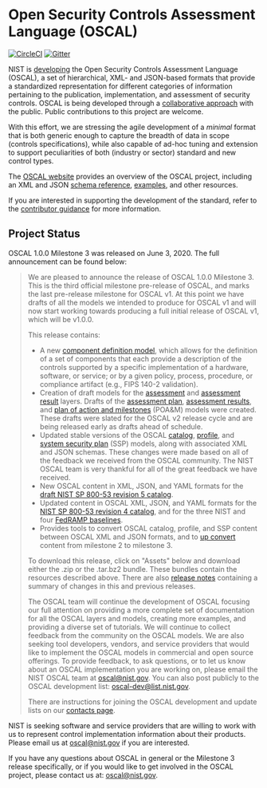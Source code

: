 # Open Security Controls Assessment Language (OSCAL)
[![CircleCI](https://circleci.com/gh/usnistgov/OSCAL/tree/master.svg?style=svg)](https://circleci.com/gh/usnistgov/OSCAL/tree/master) [![Gitter](https://img.shields.io/gitter/room/usnistgov-OSCAL/Lobby.svg?style=flat-square)](https://gitter.im/usnistgov-OSCAL/Lobby)

NIST is [developing](https://csrc.nist.gov/Projects/Open-Security-Controls-Assessment-Language) the Open Security Controls Assessment Language (OSCAL), a set of hierarchical, XML- and JSON-based formats that provide a standardized representation for different categories of information pertaining to the publication, implementation, and assessment of security controls. OSCAL is being developed through a [collaborative approach](https://github.com/usnistgov/OSCAL/blob/master/CONTRIBUTING.md) with the public. Public contributions to this project are welcome.

With this effort, we are stressing the agile development of a *minimal* format that is both generic enough to capture the breadth of data in scope (controls specifications), while also capable of ad-hoc tuning and extension to support peculiarities of both (industry or sector) standard and new control types.

The [OSCAL website](https://www.nist.gov/oscal) provides an overview of the OSCAL project, including an XML and JSON [schema reference](https://pages.nist.gov/OSCAL/docs/schemas/), [examples](https://pages.nist.gov/OSCAL/resources/examples/), and other resources.

If you are interested in supporting the development of the standard, refer to the [contributor guidance](https://github.com/usnistgov/OSCAL/blob/master/CONTRIBUTING.md) for more information.

## Project Status

OSCAL 1.0.0 Milestone 3 was released on June 3, 2020. The full announcement can be found below:

<blockquote>

We are pleased to announce the release of OSCAL 1.0.0 Milestone 3. This is the third official milestone pre-release of OSCAL, and marks the last pre-release milestone for OSCAL v1. At this point we have drafts of all the models we intended to produce for OSCAL v1 and will now start working towards producing a full initial release of OSCAL v1, which will be v1.0.0.

This release contains:

- A new [component definition model](https://pages.nist.gov/OSCAL/documentation/schema/implementation-layer/component/), which allows for the definition of a set of components that each provide a description of the controls supported by a specific implementation of a hardware, software, or service; or by a given policy, process, procedure, or compliance artifact (e.g., FIPS 140-2 validation).
- Creation of draft models for the [assessment](https://pages.nist.gov/OSCAL/documentation/schema/assessment-layer/) and [assessment result](https://pages.nist.gov/OSCAL/documentation/schema/assessment-results-layer/) layers. Drafts of the [assessment plan](https://pages.nist.gov/OSCAL/documentation/schema/assessment-layer/assessment-plan/), [assessment results](https://pages.nist.gov/OSCAL/documentation/schema/assessment-results-layer/assessment-results/), and [plan of action and milestones](https://pages.nist.gov/OSCAL/documentation/schema/assessment-results-layer/poam/) (POA&M) models were created. These drafts were slated for the OSCAL v2 release cycle and are being released early as drafts ahead of schedule.
- Updated stable versions of the OSCAL [catalog](https://pages.nist.gov/OSCAL/documentation/schema/catalog-layer/catalog/), [profile](https://pages.nist.gov/OSCAL/documentation/schema/profile-layer/profile/), and [system security plan](https://pages.nist.gov/OSCAL/documentation/schema/implementation-layer/ssp/) (SSP) models, along with associated XML and JSON schemas. These changes were made based on all of the feedback we received from the OSCAL community. The NIST OSCAL team is very thankful for all of the great feedback we have received.
- New OSCAL content in XML, JSON, and YAML formats for the [draft NIST SP 800-53 revision 5 catalog](https://github.com/usnistgov/OSCAL/tree/master/content/nist.gov/SP800-53).
- Updated content in OSCAL XML, JSON, and YAML formats for the [NIST SP 800-53 revision 4 catalog](https://github.com/usnistgov/OSCAL/tree/master/content/nist.gov/SP800-53), and for the three NIST and four [FedRAMP baselines](https://github.com/usnistgov/OSCAL/tree/master/content/fedramp.gov).
- Provides tools to convert OSCAL catalog, profile, and SSP content between OSCAL XML and JSON formats, and to [up convert](https://github.com/usnistgov/OSCAL/tree/master/src/release/content-upgrade) content from milestone 2 to milestone 3.

To download this release, click on "Assets" below and download either the .zip or the .tar.bz2 bundle. These bundles contain the resources described above. There are also [release notes](https://github.com/usnistgov/OSCAL/blob/master/src/release/release-notes.txt) containing a summary of changes in this and previous releases.

The OSCAL team will continue the development of OSCAL focusing our full attention on providing a more complete set of documentation for all the OSCAL layers and models, creating more examples, and providing a diverse set of tutorials. We will continue to collect feedback from the community on the OSCAL models. We are also seeking tool developers, vendors, and service providers that would like to implement the OSCAL models in commercial and open source offerings. To provide feedback, to ask questions, or to let us know about an OSCAL implementation you are working on, please email the NIST OSCAL team at oscal@nist.gov. You can also post publicly to the OSCAL development list: oscal-dev@list.nist.gov.

There are instructions for joining the OSCAL development and update lists on our [contacts page](https://pages.nist.gov/OSCAL/contact/).
</blockquote>

NIST is seeking software and service providers that are willing to work with us to represent control implementation information about their products. Please email us at [oscal@nist.gov](mailto:oscal@nist.gov) if you are interested.

If you have any questions about OSCAL in general or the Milestone 3 release specifically, or if you would like to get involved in the OSCAL project, please contact us at: [oscal@nist.gov](mailto:oscal@nist.gov).
